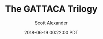 ---
layout: podcast
title: "The GATTACA Trilogy"
author: Scott Alexander
description: https://slatestarcodex.com/2018/06/19/the-gattaca-trilogy/
date: 2018-06-19 00:22:00 PDT
length: 4893799
duration: 1223
guid: the-gattaca-trilogy
---